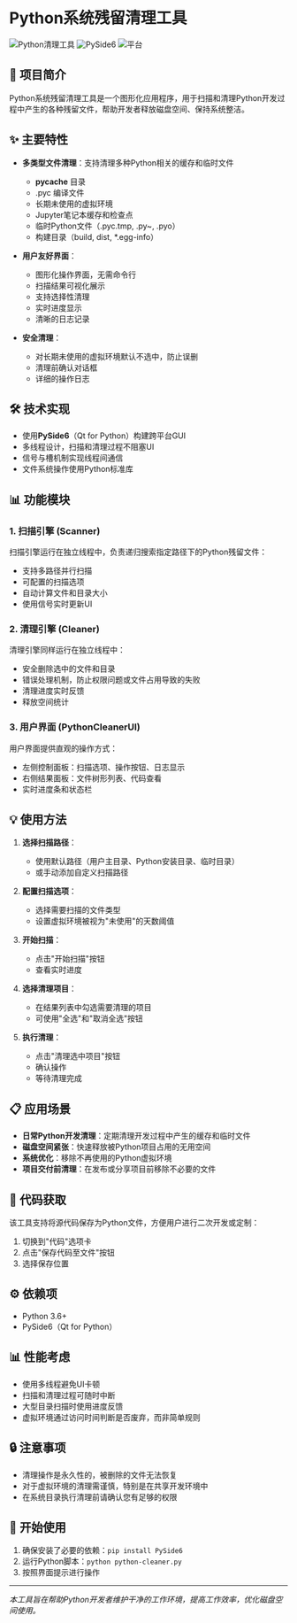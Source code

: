 # Python系统残留清理工具

![Python清理工具](https://img.shields.io/badge/Python-清理工具-blue)
![PySide6](https://img.shields.io/badge/GUI-PySide6-green)
![平台](https://img.shields.io/badge/平台-Windows%7CmacOS%7CLinux-lightgrey)

## 📝 项目简介

Python系统残留清理工具是一个图形化应用程序，用于扫描和清理Python开发过程中产生的各种残留文件，帮助开发者释放磁盘空间、保持系统整洁。

## ✨ 主要特性

- **多类型文件清理**：支持清理多种Python相关的缓存和临时文件
  - __pycache__ 目录
  - .pyc 编译文件
  - 长期未使用的虚拟环境
  - Jupyter笔记本缓存和检查点
  - 临时Python文件（.pyc.tmp, .py~, .pyo）
  - 构建目录（build, dist, *.egg-info）

- **用户友好界面**：
  - 图形化操作界面，无需命令行
  - 扫描结果可视化展示
  - 支持选择性清理
  - 实时进度显示
  - 清晰的日志记录

- **安全清理**：
  - 对长期未使用的虚拟环境默认不选中，防止误删
  - 清理前确认对话框
  - 详细的操作日志

## 🛠️ 技术实现

- 使用**PySide6**（Qt for Python）构建跨平台GUI
- 多线程设计，扫描和清理过程不阻塞UI
- 信号与槽机制实现线程间通信
- 文件系统操作使用Python标准库

## 📊 功能模块

### 1. 扫描引擎 (Scanner)

扫描引擎运行在独立线程中，负责递归搜索指定路径下的Python残留文件：

- 支持多路径并行扫描
- 可配置的扫描选项
- 自动计算文件和目录大小
- 使用信号实时更新UI

### 2. 清理引擎 (Cleaner)

清理引擎同样运行在独立线程中：

- 安全删除选中的文件和目录
- 错误处理机制，防止权限问题或文件占用导致的失败
- 清理进度实时反馈
- 释放空间统计

### 3. 用户界面 (PythonCleanerUI)

用户界面提供直观的操作方式：

- 左侧控制面板：扫描选项、操作按钮、日志显示
- 右侧结果面板：文件树形列表、代码查看
- 实时进度条和状态栏

## 💡 使用方法

1. **选择扫描路径**：
   - 使用默认路径（用户主目录、Python安装目录、临时目录）
   - 或手动添加自定义扫描路径

2. **配置扫描选项**：
   - 选择需要扫描的文件类型
   - 设置虚拟环境被视为"未使用"的天数阈值

3. **开始扫描**：
   - 点击"开始扫描"按钮
   - 查看实时进度

4. **选择清理项目**：
   - 在结果列表中勾选需要清理的项目
   - 可使用"全选"和"取消全选"按钮

5. **执行清理**：
   - 点击"清理选中项目"按钮
   - 确认操作
   - 等待清理完成

## 📋 应用场景

- **日常Python开发清理**：定期清理开发过程中产生的缓存和临时文件
- **磁盘空间紧张**：快速释放被Python项目占用的无用空间
- **系统优化**：移除不再使用的Python虚拟环境
- **项目交付前清理**：在发布或分享项目前移除不必要的文件

## 📄 代码获取

该工具支持将源代码保存为Python文件，方便用户进行二次开发或定制：

1. 切换到"代码"选项卡
2. 点击"保存代码至文件"按钮
3. 选择保存位置

## ⚙️ 依赖项

- Python 3.6+
- PySide6（Qt for Python）

## 📊 性能考虑

- 使用多线程避免UI卡顿
- 扫描和清理过程可随时中断
- 大型目录扫描时使用进度反馈
- 虚拟环境通过访问时间判断是否废弃，而非简单规则

## 🔒 注意事项

- 清理操作是永久性的，被删除的文件无法恢复
- 对于虚拟环境的清理需谨慎，特别是在共享开发环境中
- 在系统目录执行清理前请确认您有足够的权限

## 🚀 开始使用

1. 确保安装了必要的依赖：`pip install PySide6`
2. 运行Python脚本：`python python-cleaner.py`
3. 按照界面提示进行操作

---

*本工具旨在帮助Python开发者维护干净的工作环境，提高工作效率，优化磁盘空间使用。* 